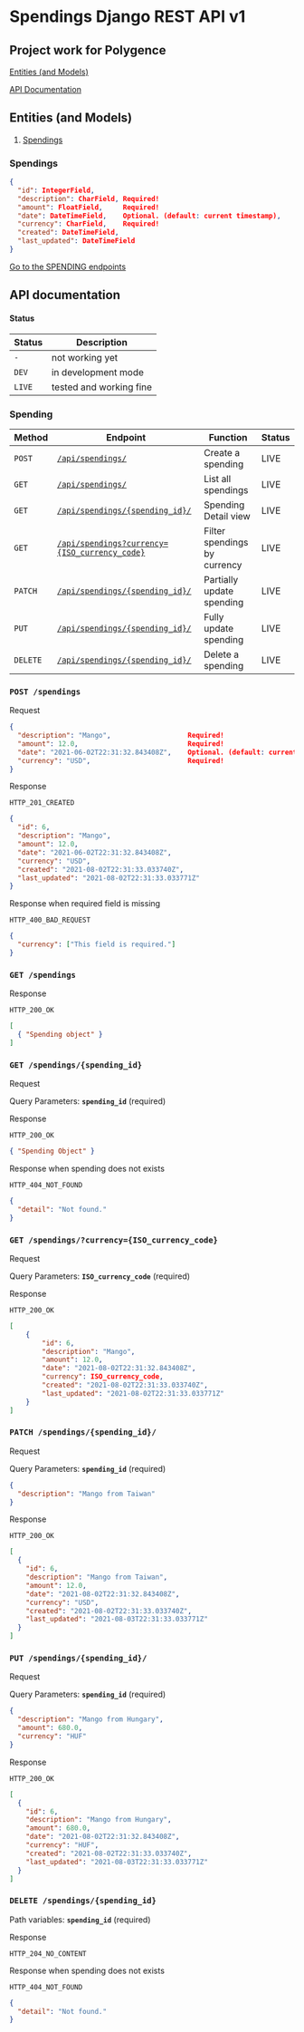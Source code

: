 # Spendings Django REST API v1

## Project work for Polygence

[Entities (and Models)](#entities-and-models)

[API Documentation](#api-documentation)

## Entities (and Models)

1. [Spendings](#spendings)

### Spendings

```json
{
  "id": IntegerField,
  "description": CharField, Required!
  "amount": FloatField,     Required!
  "date": DateTimeField,    Optional. (default: current timestamp),
  "currency": CharField,    Required!
  "created": DateTimeField,
  "last_updated": DateTimeField
}
```

[Go to the SPENDING endpoints](#spending)

## API documentation

#### Status

| Status | Description             |
| ------ | ----------------------- |
| `-`    | not working yet         |
| `DEV`  | in development mode     |
| `LIVE` | tested and working fine |

### Spending

| Method   | Endpoint                                                                                 | Function                     | Status |
| -------- | ---------------------------------------------------------------------------------------- | ---------------------------- | ------ |
| `POST`   | [`/api/spendings/`](#post-spendings)                                                     | Create a spending            | LIVE   |
| `GET`    | [`/api/spendings/`](#get-spendings)                                                      | List all spendings           | LIVE   |
| `GET`    | [`/api/spendings/{spending_id}/`](#get-spendingsspending_id)                             | Spending Detail view         | LIVE   |
| `GET`    | [`/api/spendings?currency={ISO_currency_code}`](#get-spendingscurrencyiso_currency_code) | Filter spendings by currency | LIVE   |
| `PATCH`  | [`/api/spendings/{spending_id}/`](#patch-spendingsspending_id)                           | Partially update spending    | LIVE   |
| `PUT`    | [`/api/spendings/{spending_id}/`](#put-spendingsspending_id)                             | Fully update spending        | LIVE   |
| `DELETE` | [`/api/spendings/{spending_id}/`](#delete-spendingsspending_id)                          | Delete a spending            | LIVE   |

### `POST /spendings`

Request

```json
{
  "description": "Mango",                   Required!
  "amount": 12.0,                           Required!
  "date": "2021-06-02T22:31:32.843408Z",    Optional. (default: current timestamp),
  "currency": "USD",                        Required!
}
```

Response

`HTTP_201_CREATED`

```json
{
  "id": 6,
  "description": "Mango",
  "amount": 12.0,
  "date": "2021-06-02T22:31:32.843408Z",
  "currency": "USD",
  "created": "2021-08-02T22:31:33.033740Z",
  "last_updated": "2021-08-02T22:31:33.033771Z"
}
```

Response when required field is missing

`HTTP_400_BAD_REQUEST`

```json
{
  "currency": ["This field is required."]
}
```

### `GET /spendings`

Response

`HTTP_200_OK`

```json
[
  { "Spending object" }
]
```

### `GET /spendings/{spending_id}`

Request

Query Parameters: **`spending_id`** (required)

Response

`HTTP_200_OK`

```json
{ "Spending Object" }
```

Response when spending does not exists

`HTTP_404_NOT_FOUND`

```json
{
  "detail": "Not found."
}
```

### `GET /spendings/?currency={ISO_currency_code}`

Request

Query Parameters: **`ISO_currency_code`** (required)

Response

`HTTP_200_OK`

```json
[
    {
        "id": 6,
        "description": "Mango",
        "amount": 12.0,
        "date": "2021-08-02T22:31:32.843408Z",
        "currency": ISO_currency_code,
        "created": "2021-08-02T22:31:33.033740Z",
        "last_updated": "2021-08-02T22:31:33.033771Z"
    }
]
```

### `PATCH /spendings/{spending_id}/`

Request

Query Parameters: **`spending_id`** (required)

```json
{
  "description": "Mango from Taiwan"
}
```

Response

`HTTP_200_OK`

```json
[
  {
    "id": 6,
    "description": "Mango from Taiwan",
    "amount": 12.0,
    "date": "2021-08-02T22:31:32.843408Z",
    "currency": "USD",
    "created": "2021-08-02T22:31:33.033740Z",
    "last_updated": "2021-08-03T22:31:33.033771Z"
  }
]
```

### `PUT /spendings/{spending_id}/`

Request

Query Parameters: **`spending_id`** (required)

```json
{
  "description": "Mango from Hungary",
  "amount": 680.0,
  "currency": "HUF"
}
```

Response

`HTTP_200_OK`

```json
[
  {
    "id": 6,
    "description": "Mango from Hungary",
    "amount": 680.0,
    "date": "2021-08-02T22:31:32.843408Z",
    "currency": "HUF",
    "created": "2021-08-02T22:31:33.033740Z",
    "last_updated": "2021-08-03T22:31:33.033771Z"
  }
]
```

### `DELETE /spendings/{spending_id}`

Path variables: **`spending_id`** (required)

Response

`HTTP_204_NO_CONTENT`

Response when spending does not exists

`HTTP_404_NOT_FOUND`

```json
{
  "detail": "Not found."
}
```
